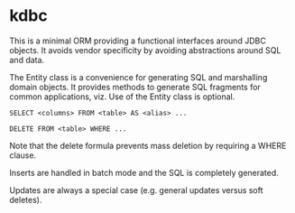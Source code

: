 # kdbc

This is a minimal ORM providing a functional interfaces around JDBC objects.
It avoids vendor specificity by avoiding abstractions around SQL and data.

The Entity class is a convenience for generating SQL and marshalling domain objects.
It provides methods to generate SQL fragments for common applications, viz.
Use of the Entity class is optional.

```
SELECT <columns> FROM <table> AS <alias> ...
```

```
DELETE FROM <table> WHERE ...
```

Note that the delete formula prevents mass deletion by requiring a WHERE clause.

Inserts are handled in batch mode and the SQL is completely generated.

Updates are always a special case (e.g. general updates versus soft deletes).